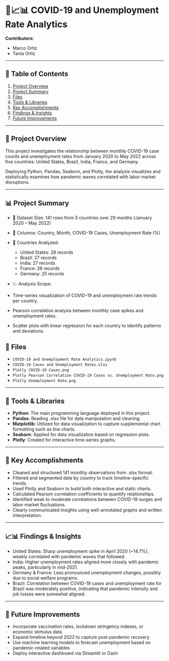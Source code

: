 # 🦠📈📊 COVID-19 and Unemployment Rate Analytics

**Contributors**:
- Marco Ortiz
- Tania Ortiz

---

## 📃 Table of Contents

1. [Project Overview](#-project-overview)
2. [Project Summary](#-project-summary)
3. [Files](#-files)
4. [Tools & Libraries](#-tools-&-libraries)
5. [Key Accomplishments](#-key-accomplishments)
6. [Findings & Insights](#-findings-&-insights)
7. [Future Improvements](#-future-improvements)

---

## 📝 Project Overview
This project investigates the relationship between monthly COVID-19 case counts and unemployment rates from January 2020 to May 2022 across five countries: United States, Brazil, India, France, and Germany.

Deploying Python, Pandas, Seaborn, and Plotly, the analysis visualizes and statistically examines how pandemic waves correlated with labor market disruptions.

---

## 📊 Project Summary
- 📁 Dataset Size: 141 rows from 5 countries over 29 months (January 2020 – May 2022)

- 🧮 Columns: Country, Month, COVID-19 Cases, Unemployment Rate (%)

- 📌 Countries Analyzed:
  - United States: 28 records
  - Brazil: 27 records
  - India: 27 records
  - France: 26 records
  - Germany: 25 records

-   📉 Analysis Scope:
  -   Time-series visualization of COVID-19 and unemployment rate trends per country.
  -   Pearson correlation analysis between monthly case spikes and unemployment rates.
  -   Scatter plots with linear regression for each country to identify patterns and deviations.

## 📂 Files

- `COVID-19 and Unemployment Rate Analytics.ipynb`
- `COVID-19 Cases and Unemployment Rates.xlsx`
-  `Plotly COVID-19 Cases.png`
-  `Plotly Pearson Correlation COVID-19 Cases vs. Unemployment Rate.png`
-  `Plotly Unemployment Rate.png`

---

## 🔧 Tools & Libraries

- **Python**: The main programming language deployed in this project.
- **Pandas**: Reading .xlsx file for data manipulation and cleaning.
- **Matplotlib**: Utilized for data visualization to capture supplemental chart formatting such as line charts.
- **Seaborn**: Applied for data visualization based on regression plots.
- **Plotly**: Created for interactive time-series graphs.

---

## 📌 Key Accomplishments

- Cleaned and structured 141 monthly observations from .xlsx format.
- Filtered and segmented data by country to track timeline-specific trends.
- Used Plotly and Seaborn to build both interactive and static charts.
- Calculated Pearson correlation coefficients to quantify relationships.
- Identified weak to moderate correlations between COVID-19 surges and labor market fluctuations.
- Clearly communicated insights using well-annotated graphs and written interpretation.

---

## 📈📊 Findings & Insights

- United States: Sharp unemployment spike in April 2020 (~14.7%), weakly correlated with pandemic waves that followed.
- India: Higher unemployment rates aligned more closely with pandemic peaks, particularly in mid-2021.
- Germany & France: Less pronounced unemployment changes, possibly due to social welfare programs.
- Brazil: Correlation between COVID-19 cases and unemployment rate for Brazil was moderately positive, indicating that pandemic intensity and job losses were somewhat aligned.

---

## 🔮 Future Improvements

- Incorporate vaccination rates, lockdown stringency indexes, or economic stimulus data
- Expand timeline beyond 2022 to capture post-pandemic recovery
- Use machine learning models to forecast unemployment based on pandemic-related variables
- Deploy interactive dashboard via Streamlit or Dash
